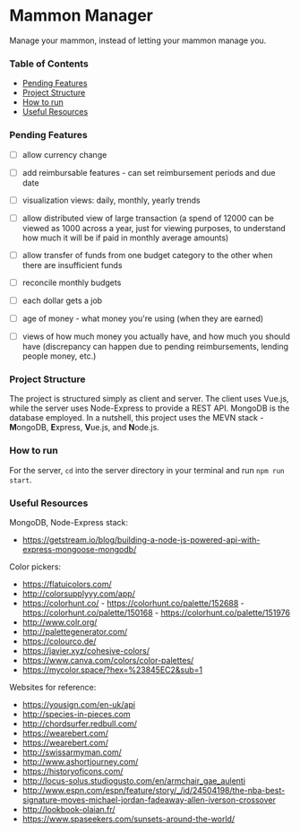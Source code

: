 # Mammon Manager
Manage your mammon, instead of letting your mammon manage you.

### Table of Contents
* [Pending Features](#pending-features)
* [Project Structure](#project-structure)
* [How to run](#how-to-run)
* [Useful Resources](#useful-resources)

### Pending Features
- [ ] allow currency change
- [ ] add reimbursable features - can set reimbursement periods
and due date
- [ ] visualization views: daily, monthly, yearly trends
- [ ] allow distributed view of large transaction (a spend of 12000
can be viewed as 1000 across a year, just for viewing purposes, to 
understand how much it will be if paid in monthly average amounts)
- [ ] allow transfer of funds from one budget category to the other
when there are insufficient funds
- [ ] reconcile monthly budgets
- [ ] each dollar gets a job
- [ ] age of money - what money you're using (when they are earned)
- [ ] views of how much money you actually have, and how much you
should have (discrepancy can happen due to pending reimbursements, 
lending people money, etc.)


### Project Structure 
The project is structured simply as client and server. The client
uses Vue.js, while the server uses Node-Express to provide a REST
API. MongoDB is the database employed. In a nutshell, this project
uses the MEVN stack - **M**ongoDB, **E**xpress, **V**ue.js, and
**N**ode.js.

### How to run
For the server, `cd` into the server directory in your terminal
and run `npm run start`.

### Useful Resources
MongoDB, Node-Express stack:
* https://getstream.io/blog/building-a-node-js-powered-api-with-express-mongoose-mongodb/

Color pickers:
* https://flatuicolors.com/ 
* http://colorsupplyyy.com/app/
* https://colorhunt.co/ - https://colorhunt.co/palette/152688 - https://colorhunt.co/palette/150168 - https://colorhunt.co/palette/151976
* http://www.colr.org/
* http://palettegenerator.com/
* https://colourco.de/ 
* https://javier.xyz/cohesive-colors/
* https://www.canva.com/colors/color-palettes/
* https://mycolor.space/?hex=%23845EC2&sub=1

Websites for reference:
* https://yousign.com/en-uk/api  
* http://species-in-pieces.com 
* http://chordsurfer.redbull.com/
* https://wearebert.com/
* https://wearebert.com/
* http://swissarmyman.com/
* http://www.ashortjourney.com/
* https://historyoficons.com/ 
* http://locus-solus.studiogusto.com/en/armchair_gae_aulenti
* http://www.espn.com/espn/feature/story/_/id/24504198/the-nba-best-signature-moves-michael-jordan-fadeaway-allen-iverson-crossover
* http://lookbook-olaian.fr/
* https://www.spaseekers.com/sunsets-around-the-world/